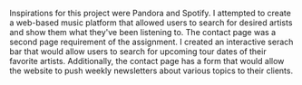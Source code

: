 Inspirations for this project were Pandora and Spotify. I attempted to create a web-based music platform that allowed users to search for desired artists and
show them what they've been listening to. The contact page was a second page requirement of the assignment. I created an interactive serach bar that would allow users
to search for upcoming tour dates of their favorite artists. Additionally, the contact page has a form that would allow the website to push weekly newsletters about
various topics to their clients. 
